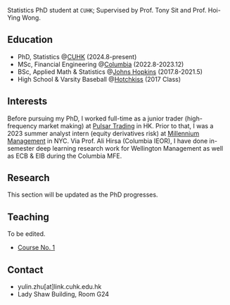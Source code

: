 Statistics PhD student at `CUHK`; Supervised by Prof. Tony Sit and Prof. Hoi-Ying Wong. 

## Education 
- PhD, Statistics @[CUHK](https://www.cuhk.edu.hk/english/index.html) (2024.8-present)
- MSc, Financial Engineering @[Columbia](https://www.columbia.edu) (2022.8-2023.12)
- BSc, Applied Math & Statistics @[Johns Hopkins](https://www.jhu.edu) (2017.8-2021.5)
- High School & Varsity Baseball @[Hotchkiss](https://www.hotchkiss.org/) (2017 Class)

## Interests
Before pursuing my PhD, I worked full-time as a junior trader (high-frequency market making) at [Pulsar Trading](https://www.pulsar.com) in HK. Prior to that, I was a 2023 summer analyst intern (equity derivatives risk) at [Millennium Management](https://www.mlp.com) in NYC. Via Prof. Ali Hirsa (Columbia IEOR), I have done in-semester deep learning research work for Wellington Management as well as ECB & EIB during the Columbia MFE. 

## Research 
This section will be updated as the PhD progresses. 

## Teaching
To be edited.
- [Course No. 1](course_1/dummy_page.md)

## Contact
- yulin.zhu[at]link.cuhk.edu.hk
- Lady Shaw Building, Room G24

